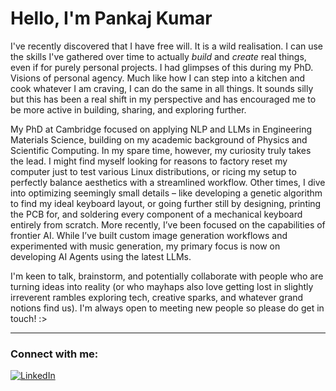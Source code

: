 # Hello, I'm Pankaj Kumar

I've recently discovered that I have free will. It is a wild realisation. I can use the skills I've gathered over time to actually *build* and *create* real things, even if for purely personal projects. I had glimpses of this during my PhD. Visions of personal agency. Much like how I can step into a kitchen and cook whatever I am craving, I can do the same in all things. It sounds silly but this has been a real shift in my perspective and has encouraged me to be more active in building, sharing, and exploring further.

My PhD at Cambridge focused on applying NLP and LLMs in Engineering Materials Science, building on my academic background of Physics and Scientific Computing. In my spare time, however, my curiosity truly takes the lead. I might find myself looking for reasons to factory reset my computer just to test various Linux distributions, or ricing my setup to perfectly balance aesthetics with a streamlined workflow. Other times, I dive into optimizing seemingly small details – like developing a genetic algorithm to find my ideal keyboard layout, or going further still by designing, printing the PCB for, and soldering every component of a mechanical keyboard entirely from scratch. More recently, I’ve been focused on the capabilities of frontier AI. While I’ve built custom image generation workflows and experimented with music generation, my primary focus is now on developing AI Agents using the latest LLMs.

I'm keen to talk, brainstorm, and potentially collaborate with people who are turning ideas into reality (or who mayhaps also love getting lost in slightly irreverent rambles exploring tech, creative sparks, and whatever grand notions find us). I'm always open to meeting new people so please do get in touch! :>

---

### Connect with me:

<p align="left">  
  <a href="https://www.linkedin.com/in/pankaj-kumar-034531181/" target="_blank">
    <img src="https://img.shields.io/badge/LinkedIn-0077B5?style=for-the-badge&logo=linkedin&logoColor=white" alt="LinkedIn"/>
  </a>
  </p>
